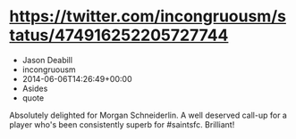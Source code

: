 # https://twitter.com/incongruousm/status/474916252205727744
- Jason Deabill
- incongruousm
- 2014-06-06T14:26:49+00:00
- Asides
- quote

Absolutely delighted for Morgan Schneiderlin. A well deserved call-up for a player who's been consistently superb for #saintsfc. Brilliant!